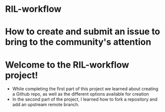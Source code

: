 # RIL-workflow

How to create and submit an issue to bring to the community's attention
=======
# Welcome to the RIL-workflow project!
- While completing the first part of this project we learned about creating a Github repo, as well as the different options available for creation
- In the second part of the project, I learned how to fork a repository and add an upstream remote branch.

